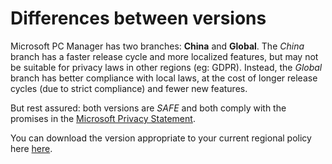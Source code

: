 # Differences between versions

Microsoft PC Manager has two branches: **China** and **Global**. The *China* branch has a faster release cycle and more localized features, but may not be suitable for privacy laws in other regions (eg: GDPR). Instead, the *Global* branch has better compliance with local laws, at the cost of longer release cycles (due to strict compliance) and fewer new features.

But rest assured: both versions are *SAFE* and both comply with the promises in the [Microsoft Privacy Statement](https://privacy.microsoft.com/en-US/privacystatement).

You can download the version appropriate to your current regional policy here [here](https://aka.ms/PCManagerOFL500000).
